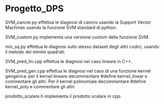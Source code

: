 # Progetto_DPS

SVM_cancer.py effettua le diagnosi di cancro usando la Support Vector Machines usando la funzione SVM standard di python.

SVM_custom.py implementa una versione custom della funzione SVM.

min_sq.py effettua le diagnosi sullo stesso dataset degli altri codici, usando il metodo dei minimi quadrati.

SVM_pred_lin.cpp effettua le diagnosi nel caso lineare in C++.

SVM_pred_gen.cpp effettua le diagnosi nel caso di una funzione kernel gengerica: per il kernel lineare decommentare #define kernel_linear  e commentare gli altri.  Per il kernel polinomiale decommentare #define kernel_poly e commentare gli altri.

prodotto_scalare.h implementa il prodotto scalare in cpp.
